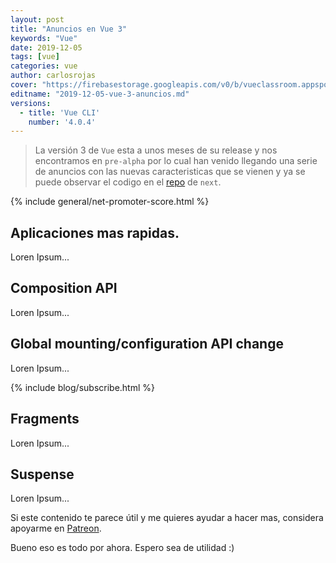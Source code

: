 ```yaml
---
layout: post
title: "Anuncios en Vue 3"
keywords: "Vue"
date: 2019-12-05
tags: [vue]
categories: vue
author: carlosrojas
cover: "https://firebasestorage.googleapis.com/v0/b/vueclassroom.appspot.com/o/2019-12-05-vue-3-anuncios%2Fcover.png?alt=media&token=a505fb90-d2f8-4b68-be6d-f43cc5b6cc2c"
editname: "2019-12-05-vue-3-anuncios.md"
versions:
  - title: 'Vue CLI'
    number: '4.0.4'
---
```


> La versión 3 de `Vue` esta a unos meses de su release y nos encontramos en `pre-alpha` por lo cual han venido llegando una serie de anuncios con las nuevas caracteristicas que se vienen y ya se puede observar el codigo en el [repo](https://github.com/vuejs/vue-next) de `next`.

<!--summary-->

<amp-img width="810" height="450" layout="responsive" src="https://firebasestorage.googleapis.com/v0/b/vueclassroom.appspot.com/o/2019-12-05-vue-3-anuncios%2Fcover.png?alt=media&token=a505fb90-d2f8-4b68-be6d-f43cc5b6cc2c"></amp-img>

{% include general/net-promoter-score.html %}

## Aplicaciones mas rapidas.

Loren Ipsum...

## Composition API

Loren Ipsum...

## Global mounting/configuration API change

Loren Ipsum...

{% include blog/subscribe.html %}

## Fragments

Loren Ipsum...

## Suspense

Loren Ipsum...

Si este contenido te parece útil y me quieres ayudar a hacer mas, considera apoyarme en [Patreon](https://www.patreon.com/carlosrojas_o).

Bueno eso es todo por ahora. Espero sea de utilidad :)